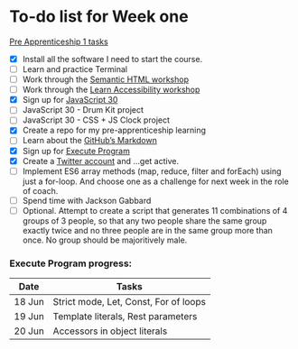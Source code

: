 # To-do list for Week one
[Pre Apprenticeship 1 tasks](https://learn.foundersandcoders.com/course/syllabus/precourse-1/schedule/)

- [x] Install all the software I need to start the course.
- [ ] Learn and practice Terminal
- [ ] Work through the [Semantic HTML workshop](https://learn.foundersandcoders.com/workshops/semantic-html/)
- [ ] Work through the [Learn Accessibility workshop](https://learn.foundersandcoders.com/workshops/learn-a11y/)
- [x] Sign up for [JavaScript 30](https://javascript30.com/)
- [ ] JavaScript 30 - Drum Kit project 
- [ ] JavaScript 30 - CSS + JS Clock project
- [X] Create a repo for my pre-apprenticeship learning
- [ ] Learn about the [GitHub’s Markdown](https://guides.github.com/features/mastering-markdown/)
- [x] Sign up for [Execute Program](https://www.executeprogram.com/)
- [x] Create a [Twitter account](https://twitter.com/adriana__St) and ...get active.
- [ ] Implement ES6 array methods (map, reduce, filter and forEach) using just a for-loop. And choose one as a challenge for next week in the role of coach.
- [ ] Spend time with Jackson Gabbard
- [ ] Optional. Attempt to create a script that generates 11 combinations of 4 groups of 3 people, so that any two people share the same group exactly twice and no three people are in the same group more than once. No group should be majoritively male. 

### Execute Program progress:
Date | Tasks
------------ | -------------
18 Jun | Strict mode, Let, Const, For of loops
19 Jun | Template literals, Rest parameters
20 Jun | Accessors in object literals


